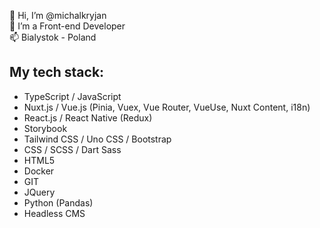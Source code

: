 👋 Hi, I’m @michalkryjan  
👀 I’m a Front-end Developer  
📫 Bialystok - Poland  


## My tech stack:
- TypeScript / JavaScript
- Nuxt.js  / Vue.js (Pinia, Vuex, Vue Router, VueUse, Nuxt Content, i18n)
- React.js / React Native (Redux)
- Storybook
- Tailwind CSS / Uno CSS / Bootstrap
- CSS / SCSS / Dart Sass
- HTML5
- Docker
- GIT
- JQuery
- Python (Pandas)
- Headless CMS

<!---
michalkryjan/michalkryjan is a ✨ special ✨ repository because its `README.md` (this file) appears on your GitHub profile.
You can click the Preview link to take a look at your changes.
--->
